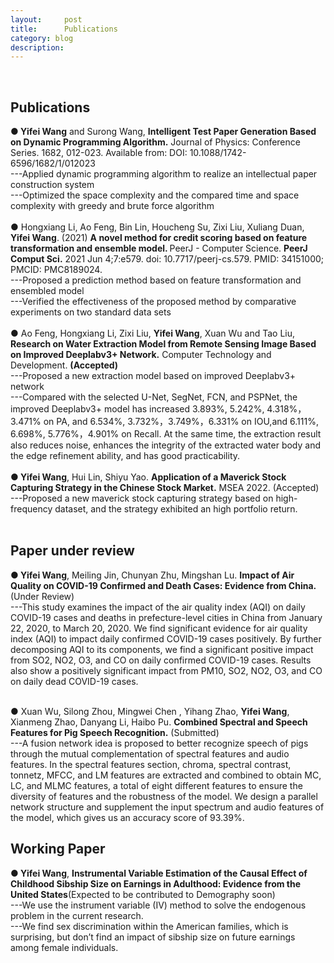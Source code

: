 ```yaml
---
layout:     post
title:      Publications
category: blog
description: 
---
```

<br>
<h2>Publications</h2>
<b>● Yifei Wang</b> and Surong Wang, <b>Intelligent Test Paper Generation Based on Dynamic Programming Algorithm.</b> Journal of Physics: Conference Series. 1682, 012-023. Available from: DOI: 10.1088/1742-6596/1682/1/012023<br>
---Applied dynamic programming algorithm to realize an intellectual paper construction system<br>
---Optimized the space complexity and the compared time and space complexity with greedy and brute force algorithm<br>
<br>
● Hongxiang Li, Ao Feng, Bin Lin, Houcheng Su, Zixi Liu, Xuliang Duan, <b>Yifei Wang</b>. (2021) <b>A novel method for credit scoring based on feature transformation and ensemble model. </b>PeerJ - Computer Science. <b> PeerJ Comput Sci.</b> 2021 Jun 4;7:e579. doi: 10.7717/peerj-cs.579. PMID: 34151000; PMCID: PMC8189024.<br>
---Proposed a prediction method based on feature transformation and ensembled model<br>
---Verified the effectiveness of the proposed method by comparative experiments on two standard data sets<br>
<br>
● Ao Feng, Hongxiang Li, Zixi Liu, <b>Yifei Wang</b>, Xuan Wu and Tao Liu, <b>Research on Water Extraction Model from Remote Sensing Image Based on Improved Deeplabv3+ Network.</b> Computer Technology and Development. <b>(Accepted)</b><br>
---Proposed a new extraction model based on improved Deeplabv3+ network<br>
---Compared with the selected U-Net, SegNet, FCN, and PSPNet, the improved Deeplabv3+ model has increased 3.893%, 5.242%, 4.318%，3.471% on PA, and 6.534%, 3.732%，3.749%，6.331% on IOU,and 6.111%, 6.698%, 5.776%，4.901% on Recall. At the same time, the extraction result also reduces noise, enhances the integrity of the extracted water body and the edge refinement ability, and has good practicability.<br>
<br>
<b>● Yifei Wang</b>, Hui Lin, Shiyu Yao. <b>Application of a Maverick Stock Capturing Strategy in the Chinese Stock Market.</b>  MSEA 2022. (Accepted)<br>
---Proposed a new maverick stock capturing strategy based on high-frequency dataset, and the strategy exhibited an high portfolio return.<br>
<br>


<h2>Paper under review</h2>

<b>● Yifei Wang</b>, Meiling Jin, Chunyan Zhu, Mingshan Lu. <b>Impact of Air Quality on COVID-19 Confirmed and Death Cases: Evidence from China.</b> (Under Review)<br>
---This study examines the impact of the air quality index (AQI) on daily COVID-19 cases and deaths in prefecture-level cities in China from January 22, 2020, to March 20, 2020. We find significant evidence for air quality index (AQI) to impact daily confirmed COVID-19 cases positively. By further decomposing AQI to its components, we find a significant positive impact from SO2, NO2, O3, and CO on daily confirmed COVID-19 cases. Results also show a positively significant impact from PM10, SO2, NO2, O3, and CO on daily dead COVID-19 cases. <br>
<br>

● Xuan Wu, Silong Zhou, Mingwei Chen , Yihang Zhao, <b>Yifei Wang</b>, Xianmeng Zhao, Danyang Li, Haibo Pu. <b>Combined Spectral and Speech Features for Pig Speech Recognition.</b> (Submitted)<br>
---A fusion network idea is proposed to better recognize speech of pigs through the mutual complementation of spectral features and audio features. In the spectral features section, chroma, spectral contrast, tonnetz, MFCC, and LM features are extracted and combined to obtain MC, LC, and MLMC features, a total of eight different features to ensure the diversity of features and the robustness of the model. We design a parallel network structure and supplement the input spectrum and audio features of the model, which gives us an accuracy score of 93.39%. 

<h2>Working Paper</h2>

<b>● Yifei Wang</b>, <b>Instrumental Variable Estimation of the Causal Effect of Childhood Sibship Size on Earnings in Adulthood: Evidence from the United States</b>(Expected to be contributed to Demography soon)<br>
---We use the instrument variable (IV) method to solve the endogenous problem in the current research.<br>
---We find sex discrimination within the American families, which is surprising, but don’t find an impact of sibship size on future earnings among female individuals.
